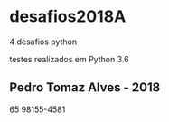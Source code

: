 # desafios2018A
4 desafios python

testes realizados em Python 3.6


## Pedro Tomaz Alves - 2018

65 98155-4581
